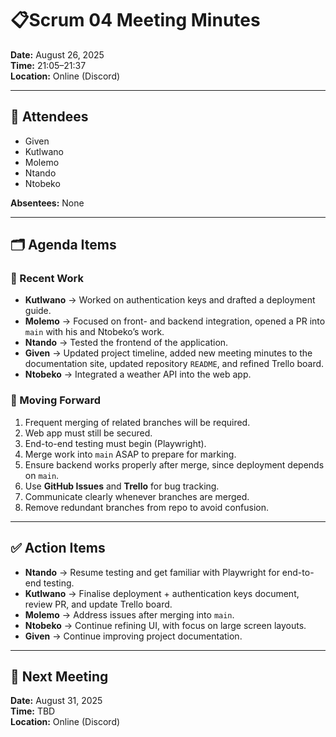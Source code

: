# 📋Scrum 04 Meeting Minutes

**Date:** August 26, 2025  
**Time:** 21:05–21:37  
**Location:** Online (Discord)  

---

## 👥 Attendees
- Given  
- Kutlwano  
- Molemo  
- Ntando  
- Ntobeko  

**Absentees:** None  

---

## 🗂 Agenda Items

### 🔹 Recent Work
- **Kutlwano** → Worked on authentication keys and drafted a deployment guide.  
- **Molemo** → Focused on front- and backend integration, opened a PR into `main` with his and Ntobeko’s work.  
- **Ntando** → Tested the frontend of the application.  
- **Given** → Updated project timeline, added new meeting minutes to the documentation site, updated repository `README`, and refined Trello board.  
- **Ntobeko** → Integrated a weather API into the web app.  

### 🔹 Moving Forward
1. Frequent merging of related branches will be required.  
2. Web app must still be secured.  
3. End-to-end testing must begin (Playwright).  
4. Merge work into `main` ASAP to prepare for marking.  
5. Ensure backend works properly after merge, since deployment depends on `main`.  
6. Use **GitHub Issues** and **Trello** for bug tracking.  
7. Communicate clearly whenever branches are merged.  
8. Remove redundant branches from repo to avoid confusion.  

---

## ✅ Action Items
- **Ntando** → Resume testing and get familiar with Playwright for end-to-end testing.  
- **Kutlwano** → Finalise deployment + authentication keys document, review PR, and update Trello board.  
- **Molemo** → Address issues after merging into `main`.  
- **Ntobeko** → Continue refining UI, with focus on large screen layouts.  
- **Given** → Continue improving project documentation.  

---

## 📅 Next Meeting
**Date:** August 31, 2025  
**Time:** TBD  
**Location:** Online (Discord)  
